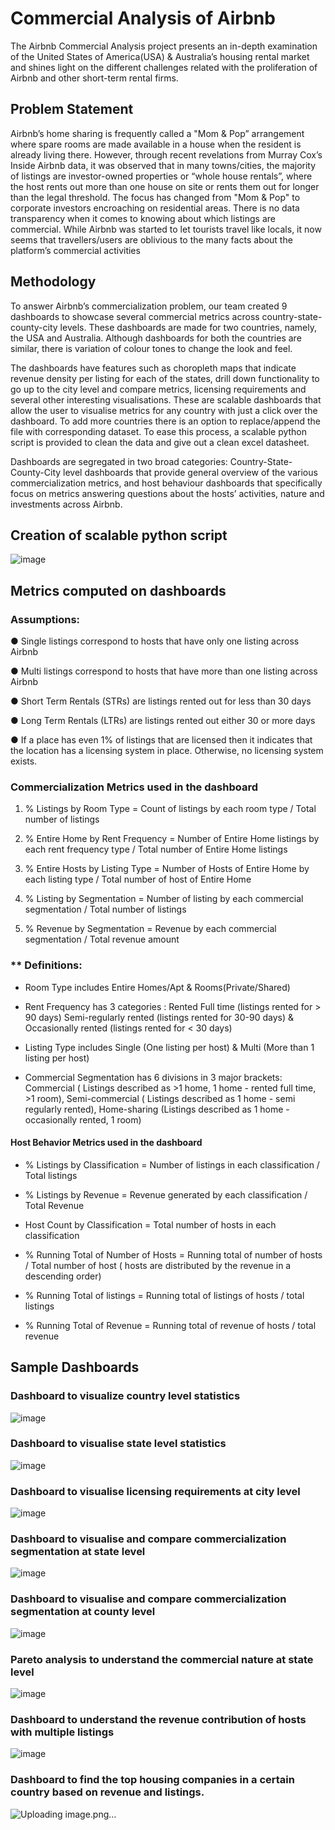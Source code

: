 # Commercial Analysis of Airbnb
The Airbnb Commercial Analysis project presents an in-depth examination of the United States of America(USA) & Australia’s housing rental market and shines light on the different challenges related with the proliferation of Airbnb and other short-term rental firms.

## Problem Statement
Airbnb’s home sharing is frequently called a "Mom & Pop” arrangement where spare rooms are made available in a house when the resident is already living there. However, through recent revelations from Murray Cox’s Inside Airbnb data, it was observed that in many towns/cities, the majority of listings are investor-owned properties or “whole house rentals”, where the host rents out more than one house on site or rents them out for longer than the legal threshold. The focus has changed from "Mom & Pop" to corporate investors encroaching on residential areas. There is no data transparency when it comes to knowing about which listings are commercial. While Airbnb was started to let tourists travel like locals, it now seems that travellers/users are oblivious to the many facts about the platform’s commercial activities


## Methodology
To answer Airbnb’s commercialization problem, our team created 9 dashboards to showcase several commercial metrics across country-state-county-city levels. These dashboards are made for two countries, namely, the USA and Australia. Although dashboards for both the countries are similar, there is variation of colour tones to change the look and feel.

The dashboards have features such as choropleth maps that indicate revenue density per listing for each of the states, drill down functionality to go up to the city level and compare metrics, licensing requirements and several other interesting visualisations. These are scalable dashboards that allow the user to visualise metrics for any country with just a click over the dashboard. To add more countries there is an option to replace/append the file with corresponding dataset. To ease this process, a scalable python script is provided to clean the data and give out a clean excel datasheet.

Dashboards are segregated in two broad categories: Country-State-County-City level dashboards that provide general overview of the various commercialization metrics, and host behaviour dashboards that specifically focus on metrics answering questions about the hosts’ activities, nature and investments across Airbnb.


## Creation of scalable python script
![image](https://user-images.githubusercontent.com/82319213/215682398-36d234fc-d0b2-4359-880c-e5e4a7a47f44.png)

## Metrics computed on dashboards

### Assumptions:

● Single listings correspond to hosts that have only one listing across Airbnb

● Multi listings correspond to hosts that have more than one listing across Airbnb

● Short Term Rentals (STRs) are listings rented out for less than 30 days

● Long Term Rentals (LTRs) are listings rented out either 30 or more days

● If a place has even 1% of listings that are licensed then it indicates that the location has a licensing system in place. Otherwise, no licensing system exists.

### Commercialization Metrics used in the dashboard

1. % Listings by Room Type = Count of listings by each room type / Total number of listings

2. % Entire Home by Rent Frequency = Number of Entire Home listings by each rent frequency type / Total number of Entire Home listings

3. % Entire Hosts by Listing Type = Number of Hosts of Entire Home by each listing type / Total number of host of Entire Home

4. % Listing by Segmentation = Number of listing by each commercial segmentation / Total number of listings

5. % Revenue by Segmentation = Revenue by each commercial segmentation / Total revenue amount


### ** Definitions:
* Room Type includes Entire Homes/Apt & Rooms(Private/Shared)

* Rent Frequency has 3 categories : Rented Full time (listings rented for > 90 days)
Semi-regularly rented (listings rented for 30-90 days) &
Occasionally rented (listings rented for < 30 days)

* Listing Type includes Single (One listing per host) & Multi (More than 1 listing per host)

* Commercial Segmentation has 6 divisions in 3 major brackets:
 Commercial ( Listings described as >1 home, 1 home - rented full time, >1 room), Semi-commercial ( Listings described as 1 home - semi regularly rented), Home-sharing (Listings described as 1 home - occasionally rented, 1 room)

#### Host Behavior Metrics used in the dashboard

* % Listings by Classification = Number of listings in each classification / Total listings

* % Listings by Revenue = Revenue generated by each classification / Total Revenue

* Host Count by Classification = Total number of hosts in each classification

* % Running Total of Number of Hosts = Running total of number of hosts / Total number of host ( hosts are distributed by the revenue in a descending order)

* % Running Total of listings = Running total of listings of hosts / total listings

* % Running Total of Revenue = Running total of revenue of hosts / total revenue


## Sample Dashboards

### Dashboard to visualize country level statistics
![image](https://user-images.githubusercontent.com/82319213/215683794-aa1e413a-8099-476e-af3a-eac1c8dc3b76.png)

### Dashboard to visualise state level statistics
![image](https://user-images.githubusercontent.com/82319213/215683841-11738c97-53df-4b9c-afbb-ebe2a7d56713.png)



### Dashboard to visualise licensing requirements at city level
![image](https://user-images.githubusercontent.com/82319213/215683988-7993c980-8923-4e33-9ea3-7867feac3548.png)


### Dashboard to visualise and compare commercialization segmentation at state level
![image](https://user-images.githubusercontent.com/82319213/215683927-a1d936c8-b579-4361-867c-84b441903528.png)

### Dashboard to visualise and compare commercialization segmentation at county level
![image](https://user-images.githubusercontent.com/82319213/215684149-f41ee9c0-eb8f-4478-adbe-729cae494809.png)

### Pareto analysis to understand the commercial nature at state level
![image](https://user-images.githubusercontent.com/82319213/215684285-429bfe79-bf8e-490c-9c73-e4fc2b09897b.png)

### Dashboard to understand the revenue contribution of hosts with multiple listings
![image](https://user-images.githubusercontent.com/82319213/215684330-2203292c-81f0-4b8e-99ea-bbcf39a4fb80.png)

### Dashboard to find the top housing companies in a certain country based on revenue and listings.
![Uploading image.png…]()

